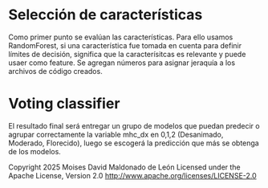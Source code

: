 # Selección de características

Como primer punto se evalúan las características.
Para ello usamos RandomForest, si una característica fue tomada en cuenta para definir
límites de decisión, significa que la caracterísitcas es relevante y puede usaer como 
feature. Se agregan números para asignar jeraquía a los archivos de código creados.

# Voting classifier 

El resultado final será entregar un grupo de modelos que puedan predecir o agrupar
correctamente la variable mhc_dx en 0,1,2 (Desanimado, Moderado, Florecido), luego
se escogerá la predicción que más se obtenga de los modelos.

Copyright 2025 Moises David Maldonado de León
Licensed under the Apache License, Version 2.0
http://www.apache.org/licenses/LICENSE-2.0

